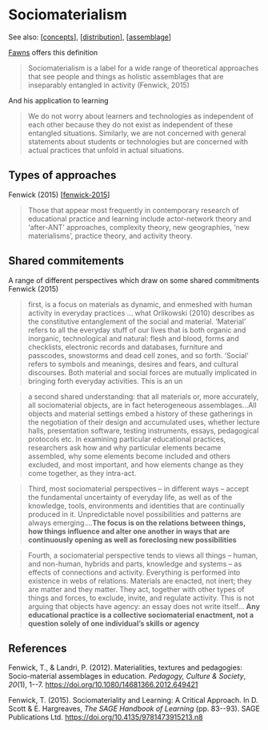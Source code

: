 # Sociomaterialism

See also: [[concepts]], [[distribution]], [[assemblage]]

[Fawns](https://timfawns.com/expanding-the-unit-of-analysis-of-learning/) offers this definition

> Sociomaterialism is a label for a wide range of theoretical approaches that see people and things as holistic assemblages that are inseparably entangled in activity (Fenwick, 2015)  

And his application to learning

> We do not worry about learners and technologies as independent of each other because they do not exist as independent of these entangled situations. Similarly, we are not concerned with general statements about students or technologies but are concerned with actual practices that unfold in actual situations.

## Types of approaches

Fenwick (2015) [[fenwick-2015]]

> Those that appear most frequently in contemporary research of educational practice and learning include actor-network theory and ‘after-ANT’ approaches, complexity theory, new geographies, ‘new materialisms’, practice theory, and activity theory.

## Shared commitements 

A range of different perspectives which draw on some shared commitments Fenwick (2015)

> first, is a focus on materials as dynamic, and enmeshed with human activity in everyday practices ... what Orlikowski (2010) describes as the constitutive entanglement of the social and material. ‘Material’ refers to all the everyday stuff of our lives that is both organic and inorganic, technological and natural: flesh and blood, forms and checklists, electronic records and databases, furniture and passcodes, snowstorms and dead cell zones, and so forth. ‘Social’ refers to symbols and meanings, desires and fears, and cultural discourses. Both material and social forces are mutually implicated in bringing forth everyday activities. This is an un

> a second shared understanding: that all materials or, more accurately, all sociomaterial objects, are in fact heterogeneous assemblages...All objects and material settings embed a history of these gatherings in the negotiation of their design and accumulated uses, whether lecture halls, presentation software, testing instruments, essays, pedagogical protocols etc. In examining particular educational practices, researchers ask how and why particular elements became assembled, why some elements become included and others excluded, and most important, and how elements change as they come together, as they intra-act.

> Third, most sociomaterial perspectives – in different ways – accept the fundamental uncertainty of everyday life, as well as of the knowledge, tools, environments and identities that are continually produced in it. Unpredictable novel possibilities and patterns are always emerging....**The focus is on the relations between things, how things influence and alter one another in ways that are continuously opening as well as foreclosing new possibilities**

> Fourth, a sociomaterial perspective tends to views all things – human, and non-human, hybrids and parts, knowledge and systems – as effects of connections and activity. Everything is performed into existence in webs of relations. Materials are enacted, not inert; they are matter and they matter. They act, together with other types of things and forces, to exclude, invite, and regulate activity. This is not arguing that objects have agency: an essay does not write itself... **Any educational practice is a collective sociomaterial enactment, not a question solely of one individual’s skills or agency**


## References

Fenwick, T., & Landri, P. (2012). Materialities, textures and pedagogies: Socio-material assemblages in education. *Pedagogy, Culture & Society*, *20*(1), 1--7. <https://doi.org/10.1080/14681366.2012.649421>

Fenwick, T. (2015). Sociomateriality and Learning: A Critical Approach. In D. Scott & E. Hargreaves, *The SAGE Handbook of Learning* (pp. 83--93). SAGE Publications Ltd. <https://doi.org/10.4135/9781473915213.n8>

[//begin]: # "Autogenerated link references for markdown compatibility"
[concepts]: concepts "Concepts"
[distribution]: ../Distribution/distribution "Distribution"
[assemblage]: ../Distribution/assemblage "Assemblage"
[fenwick-2015]: fenwick-2015 "fenwick-2015"
[//end]: # "Autogenerated link references"